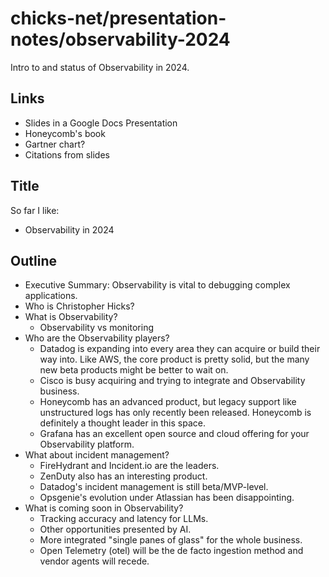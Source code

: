 # chicks-net/presentation-notes/observability-2024

Intro to and status of Observability in 2024.

## Links

- Slides in a Google Docs Presentation
- Honeycomb's book
- Gartner chart?
- Citations from slides

## Title

So far I like:

- Observability in 2024

## Outline

- Executive Summary: Observability is vital to debugging complex applications.
- Who is Christopher Hicks?
- What is Observability?
  - Observability vs monitoring
- Who are the Observability players?
  - Datadog is expanding into every area they can acquire or build their way into.  Like AWS, the core product is pretty solid, but the many new beta products might be better to wait on.
  - Cisco is busy acquiring and trying to integrate and Observability business.
  - Honeycomb has an advanced product, but legacy support like unstructured logs has only recently been released.  Honeycomb is definitely a thought leader in this space.
  - Grafana has an excellent open source and cloud offering for your Observability platform.
- What about incident management?
  - FireHydrant and Incident.io are the leaders.
  - ZenDuty also has an interesting product.
  - Datadog's incident management is still beta/MVP-level.
  - Opsgenie's evolution under Atlassian has been disappointing.
- What is coming soon in Observability?
  - Tracking accuracy and latency for LLMs.
  - Other opportunities presented by AI.
  - More integrated "single panes of glass" for the whole business.
  - Open Telemetry (otel) will be the de facto ingestion method and vendor agents will recede.
